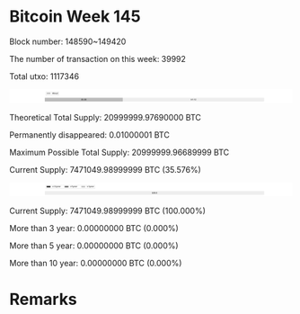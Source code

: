 # Bitcoin Week 145

Block number: 148590~149420

The number of transaction on this week: 39992

Total utxo: 1117346

![](../images/mined_week145.png)

Theoretical Total Supply: 20999999.97690000 BTC

Permanently disappeared: 0.01000001 BTC

Maximum Possible Total Supply: 20999999.96689999 BTC

Current Supply: 7471049.98999999 BTC (35.576%)

![](../images/year_week145.png)


Current Supply: 7471049.98999999 BTC (100.000%)

More than 3 year: 0.00000000 BTC (0.000%)

More than 5 year: 0.00000000 BTC (0.000%)

More than 10 year: 0.00000000 BTC (0.000%)

# Remarks

